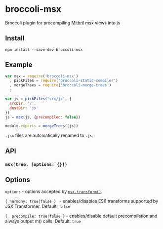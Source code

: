 # broccoli-msx

Broccoli plugin for precompiling [Mithril](http://lhorie.github.io/mithril/) msx views into js

## Install

```
npm install --save-dev broccoli-msx
```

## Example

```javascript
var msx = require('broccoli-msx')
  , pickFiles = require('broccoli-static-compiler')
  , mergeTrees = require('broccoli-merge-trees')
  ;

var js = pickFiles('src/js', {
  srcDir: '/',
  destDir: 'js'
})
js = msx(js, {precompiled: false})

module.exports = mergeTrees([js])
```

`.jsx` files are automatically renamed to `.js`

## API

### `msx(tree, [options: {}])`

## Options

`options` - options accepted by 
[`msx.transform()`](https://github.com/insin/msx/#module-api).

`{ harmony: true|false } ` - enables/disables ES6 transforms supported by JSX Transformer. Default: `false`

`{  precompile: true|false }` - enables/disable default precompilation and always output m() calls. Default: `true`


